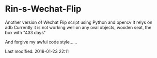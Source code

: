 # Rin-s-Wechat-Flip
Another version of Wechat Flip script using Python and opencv
It relys on adb
Currently it is not working well on any oval objects, wooden seat, the box with "433 days"

And forgive my awful code style......

Last modified: 2018-01-23 22:11
